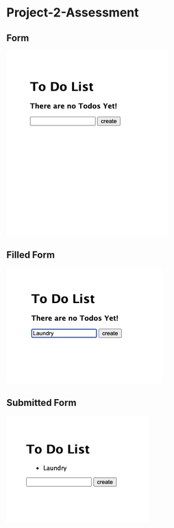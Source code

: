 # Project-2-Assessment

<h2>Form</h2>

![Form](assets/toDoEmpty.png)

<h2>Filled Form</h2>

![Filled Form](assets/todoFilled.png)


<h2>Submitted Form</h2>

![Submitted Form](assets/toDoSubmitted.png)
